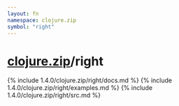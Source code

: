 ```yaml
---
layout: fn
namespace: clojure.zip
symbol: "right"
---
```


# [clojure.zip](../)/right

{% include 1.4.0/clojure.zip/right/docs.md %}
{% include 1.4.0/clojure.zip/right/examples.md %}
{% include 1.4.0/clojure.zip/right/src.md %}

